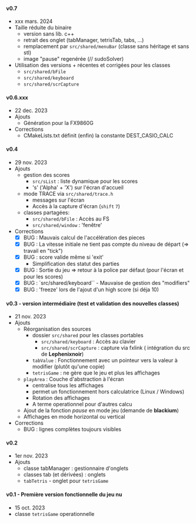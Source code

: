 #### v0.7
* xxx mars. 2024
* Taille réduite du binaire
    * version sans lib. c++
    * retrait des onglet (tabManager, tetrisTab, tabs, ...)
    * remplacement par `src/shared/menuBar` (classe sans héritage et sans stl)
    * image "pause" regenérée (// sudoSolver)
* Utilisation des versions + récentes et corrigées pour les classes
    * `src/shared/bFile`
    * `src/shared/keyboard`
    * `src/shared/scrCapture`
#### v0.6.xxx
* 22 dec. 2023
* Ajouts
    * Génération pour la FX9860G
* Corrections
    * CMakeLists.txt définit (enfin) la constante DEST_CASIO_CALC

#### v0.4
* 29 nov. 2023
* Ajouts
    * gestion des scores
        * `src/sList` : liste dynamique pour les scores
        * 's' ('Alpha' + 'X') sur l'écran d'accueil
    * mode TRACE via `src/shared/trace.h`
        * messages sur l'écran
        * Accès à la capture d'écran (`shift` `7`)
    * classes partagées:
        * `src/shared/bFile` : Accès au FS
        * `src/shared/window` : 'fenêtre'
* Corrections
    * [x] BUG : Mauvais calcul de l'accélération des pieces
    * [x] BUG : La vitesse initiale ne tient pas compte du niveau de départ (=> travail en "tick")
    * [x] BUG : score valide même si 'exit'
        - Simplification des statut des parties
    * [x] BUG : Sortie du jeu => retour à la police par défaut (pour l'écran et pour les scores)
    * [x] BUG : `src/shared/keyboard`` - Mauvaise de gestion des "modifiers"
    * [x] BUG : 'freeze' lors de l'ajout d'un high score (si déja 10)

#### v0.3 - version intermédiaire (test et validation des nouvelles classes)
* 21 nov. 2023
* Ajouts
    * Réorganisation des sources
        * dossier `src/shared` pour les classes portables
            * `src/shared/keyboard` : Accès au clavier
            * `src/shared/scrCapture` : capture via fxlink ( intégration du src de **Lephenixnoir**)
        * `tabValue` : Fonctionnement avec un pointeur vers la valeur à modifier (plutôt qu'une copie)
        * `tetrisGame` : ne gère que le jeu et plus les affichages
    * `playArea` : Couche d'abstraction à l'écran
        * centralise tous les affichages
        * permet un fonctionnement hors calculatrice (Linux / Windows)
        * Rotation des affichages
        * A terme operationnel pour d'autres calcu
    * Ajout de la fonction *pause* en mode jeu (demande de **blackium**)
    * Affichages en mode horizontal ou vertical
* Corrections
    * BUG : lignes complètes toujours visibles

#### v0.2
* 1er nov. 2023
* Ajouts
    * classe tabManager : gestionnaire d'onglets
    * classes tab (et dérivées) : onglets
    * `tabTetris` - onglet pour `tetrisGame`

#### v0.1 - Première version fonctionnelle du jeu nu
* 15 oct. 2023
* classe `tetrisGame` operationnelle

